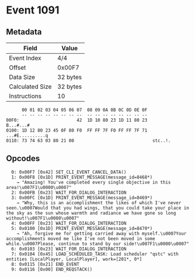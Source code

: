 # Event 1091

## Metadata

| Field           | Value    |
|-----------------|----------|
| Event Index     | 4/4      |
| Offset          | 0x00F7   |
| Data Size       | 32 bytes |
| Calculated Size | 32 bytes |
| Instructions    | 10       |

```
      00 01 02 03 04 05 06 07  08 09 0A 0B 0C 0D 0E 0F
      -- -- -- -- -- -- -- --  -- -- -- -- -- -- -- --
00F0:                      42  1D 10 80 23 1D 11 80 23         B...#...#
0100: 1D 12 80 23 45 0F 80 F0  FF FF 7F F0 FF FF 7F 71  ...#E..........q
0110: 73 74 63 03 80 21 00                              stc..!.         
```

## Opcodes

```
  0: 0x00F7 [0x42] SET_CLI_EVENT_CANCEL_DATA()
  1: 0x00F8 [0x1D] PRINT_EVENT_MESSAGE(message_id=8468*)
    → "Amazing! You've completed every single objective in this area!\u007F1\u0000\u0007"
  2: 0x00FB [0x23] WAIT_FOR_DIALOG_INTERACTION
  3: 0x00FC [0x1D] PRINT_EVENT_MESSAGE(message_id=8469*)
    → "Why, this is an accomplishment the likes of which I've never seen.\u0007Would that you had wings, that you could take your place in the sky as the sun whose warmth and radiance we have gone so long without!\u007F1\u0000\u0007"
  4: 0x00FF [0x23] WAIT_FOR_DIALOG_INTERACTION
  5: 0x0100 [0x1D] PRINT_EVENT_MESSAGE(message_id=8470*)
    → "Ah, forgive me for getting carried away with myself.\u0007Your accomplishments moved me like I've not been moved in some while.\u0007Please, continue to stand by our side!\u007F1\u0000\u0007"
  6: 0x0103 [0x23] WAIT_FOR_DIALOG_INTERACTION
  7: 0x0104 [0x45] LOAD_SCHEDULED_TASK: Load scheduler "qstc" with entities [LocalPlayer, LocalPlayer], work=[201*, 0*]
  8: 0x0115 [0x21] END_EVENT
  9: 0x0116 [0x00] END_REQSTACK()
```
